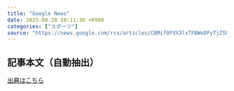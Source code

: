 ```yaml
---
title: "Google News"
date: 2025-09-28 10:11:30 +0900
categories: ["スポーツ"]
source: "https://news.google.com/rss/articles/CBMif0FVX3lxTFBWeDFyTjZSR3JJM0V2azc1ZDg5bVhfMXdGYVNpZldlb1hpTGk2NnpIVXd4Zjl6YVN1bVVzVGZLRmpWbmNJVjVrVHVNaUVkRS1vUEVkbEJTZGZDTFBGaEZZeXFiUV9Sb1N1dkdGaXFDN3RVaUtxMWtmWXcxMTVWSkE?oc=5"
---
```


## 記事本文（自動抽出）
<body class="y0K44d EA71Tc" id="readabilityBody"></body>

[出典はこちら](https://news.google.com/rss/articles/CBMif0FVX3lxTFBWeDFyTjZSR3JJM0V2azc1ZDg5bVhfMXdGYVNpZldlb1hpTGk2NnpIVXd4Zjl6YVN1bVVzVGZLRmpWbmNJVjVrVHVNaUVkRS1vUEVkbEJTZGZDTFBGaEZZeXFiUV9Sb1N1dkdGaXFDN3RVaUtxMWtmWXcxMTVWSkE?oc=5)
